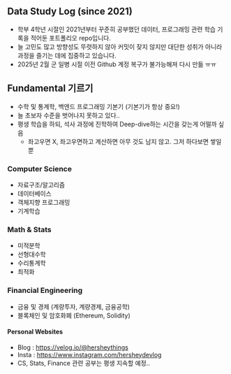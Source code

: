 ## Data Study Log (since 2021)
- 학부 4학년 시절인 2021년부터 꾸준히 공부했던 데이터, 프로그래밍 관련 학습 기록을 적어둔 포트폴리오 repo입니다. 
- 늘 고민도 많고 방향성도 뚜렷하지 않아 커밋이 잦지 않지만 대단한 성취가 아니라 과정을 즐기는 데에 집중하고 있습니다.
- 2025년 2월 군 일병 시절 이전 Github 계정 복구가 불가능해져 다시 만듦 ㅠㅠ

## Fundamental 기르기
- 수학 및 통계학, 백엔드 프로그래밍 기본기 (기본기가 항상 중요!)
- 늘 초보자 수준을 벗어나지 못하고 있다..
- 평생 학습을 하되, 석사 과정에 진학하여 Deep-dive하는 시간을 갖는게 어떨까 싶음
  - 좌고우면 X, 좌고우면하고 계산하면 아무 것도 남지 않고. 그저 하다보면 쌓일 뿐
 
### Computer Science
* 자료구조/알고리즘
* 데이터베이스
* 객체지향 프로그래밍
* 기계학습

### Math & Stats
* 미적분학
* 선형대수학
* 수리통계학
* 최적화

### Financial Engineering
* 금융 및 경제 (계량투자, 계량경제, 금융공학)
* 블록체인 및 암호화폐 (Ethereum, Solidity)

#### Personal Websites
* Blog : https://velog.io/@hersheythings
* Insta : https://www.instagram.com/hersheydevlog
* CS, Stats, Finance 관련 공부는 평생 지속할 예정..
